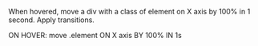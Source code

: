 When hovered, move a div with a class of element on X axis by 100% in 1 second. Apply transitions.

ON HOVER: move .element 
    ON X axis 
    BY 100% 
    IN 1s